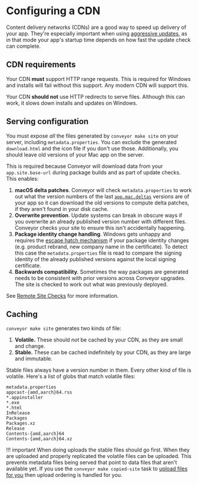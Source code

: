 # Configuring a CDN

Content delivery networks (CDNs) are a good way to speed up delivery of your app. They're especially important when using [aggressive
updates](configs/update-modes.md#aggressive-updates), as in that mode your app's startup time depends on how fast the update check can complete.

## CDN requirements

Your CDN **must** support HTTP range requests. This is required for Windows and installs will fail without this support. Any modern CDN will support this.

Your CDN **should not** use HTTP redirects to serve files. Although this can work, it slows down installs and updates on Windows.

## Serving configuration

You must expose _all_ the files generated by `conveyor make site` on your server, including `metadata.properties`. You can exclude the
generated `download.html` and the icon file if you don't use those. Additionally, you should leave old versions of your Mac app on the server.

This is required because Conveyor will download data from your `app.site.base-url` during package builds and as part of update checks. This enables: 

1. **macOS delta patches**. Conveyor will check `metadata.properties` to work out what the version numbers of the last [`app.mac.deltas`](configs/mac.md#appmacdeltas) versions are of your app so it can download the old versions to compute delta patches, if they aren't found in your disk cache.
2. **Overwrite prevention**. Update systems can break in obscure ways if you overwrite an already published version number with different files. Conveyor checks your site to ensure this isn't accidentally happening.
3. **Package identity change handling**. Windows gets unhappy and requires the [escape hatch mechanism](configs/escape-hatch.md) if your package identity changes (e.g. product rebrand, new company name in the certificate). To detect this case the `metadata.properties` file is read to compare the signing identity of the already published versions against the local signing certificate.
4. **Backwards compatibility**. Sometimes the way packages are generated needs to be consistent with prior versions across Conveyor upgrades. The site is checked to work out what was previously deployed.

See [Remote Site Checks](configs/download-pages.md#remote-site-checks) for more information.

## Caching

`conveyor make site` generates two kinds of file:

1. **Volatile.** These should _not_ be cached by your CDN, as they are small and change.
2. **Stable.** These can be cached indefinitely by your CDN, as they are large and immutable.

Stable files always have a version number in them. Every other kind of file is volatile. Here's a list of globs that match volatile files:

```
metadata.properties
appcast-{amd,aarch}64.rss
*.appinstaller
*.exe
*.html
InRelease
Packages
Packages.xz
Release
Contents-{amd,aarch}64
Contents-{amd,aarch}64.xz
```

!!! important
    When doing uploads the stable files should go first. When they are uploaded and properly replicated the volatile files can be uploaded. This prevents metadata files being served that point to data files that aren't available yet. If you use the `conveyor make copied-site` task to [upload files for you](configs/download-pages.md#hosting-providers) then upload ordering is handled for you.
